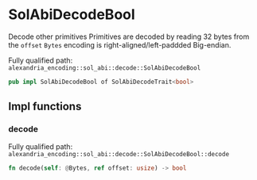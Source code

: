 # SolAbiDecodeBool

Decode other primitives Primitives are decoded by reading 32 bytes from the `offset` `Bytes` encoding is right-aligned/left-paddded Big-endian.

Fully qualified path: `alexandria_encoding::sol_abi::decode::SolAbiDecodeBool`

```rust
pub impl SolAbiDecodeBool of SolAbiDecodeTrait<bool>
```

## Impl functions

### decode

Fully qualified path: `alexandria_encoding::sol_abi::decode::SolAbiDecodeBool::decode`

```rust
fn decode(self: @Bytes, ref offset: usize) -> bool
```


